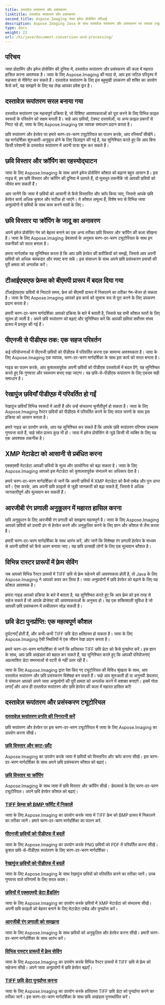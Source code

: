 ```yaml
---
title: दस्तावेज़ रूपांतरण और प्रसंस्करण
linktitle: दस्तावेज़ रूपांतरण और प्रसंस्करण
second_title: Aspose.Imaging जावा इमेज प्रोसेसिंग एपीआई
description: Aspose.Imaging Java के साथ दस्तावेज़ रूपांतरण और प्रसंस्करण पर व्यापक ट्यूटोरियल देखें। इन ट्यूटोरियल के साथ छवि हेरफेर और परिवर्तन में महारत हासिल करें।
type: docs
weight: 22
url: /hi/java/document-conversion-and-processing/
---
```


## परिचय

जावा प्रोग्रामिंग और इमेज प्रोसेसिंग की दुनिया में, दस्तावेज़ रूपांतरण और प्रसंस्करण की कला में महारत हासिल करना आवश्यक है। जावा के लिए Aspose.Imaging की मदद से, आप इस जटिल परिदृश्य में सहजता से नेविगेट कर सकते हैं। दस्तावेज़ रूपांतरण के लिए इस बहुमुखी उपकरण की शक्ति का उपयोग कैसे करें, यह समझने के लिए यह लेख आपका प्रवेश द्वार है।

## दस्तावेज़ रूपांतरण सरल बनाया गया

दस्तावेज़ रूपांतरण एक महत्वपूर्ण प्रक्रिया है, जो विशिष्ट आवश्यकताओं को पूरा करने के लिए विभिन्न फ़ाइल स्वरूपों के परिवर्तन को सक्षम बनाती है। चाहे आप छवियों, टेक्स्ट दस्तावेज़ों, या अन्य फ़ाइल प्रकारों से निपट रहे हों, जावा के लिए Aspose.Imaging एक व्यापक समाधान प्रदान करता है।

छवि रूपांतरण और हेरफेर पर हमारे चरण-दर-चरण ट्यूटोरियल का पालन करके, आप रस्सियाँ सीखेंगे। यह मार्गदर्शिका शुरुआती-अनुकूल होने के लिए डिज़ाइन की गई है, यह सुनिश्चित करते हुए कि आप बिना किसी परेशानी के दस्तावेज़ रूपांतरण में अपनी यात्रा शुरू कर सकते हैं।

## छवि विस्तार और क्रॉपिंग का रहस्योद्घाटन

जावा के लिए Aspose.Imaging के साथ अपने इमेज प्रोसेसिंग कौशल को बढ़ाना बहुत आसान है। इस गाइड में, हम छवि विस्तार और क्रॉपिंग की दुनिया में उतरते हैं, दो मूलभूत तकनीकें जो आपकी छवियों को जीवंत बना सकती हैं।

आप जानेंगे कि जावा में छवियों को आसानी से कैसे विस्तारित और क्रॉप किया जाए, जिससे आपके छवि हेरफेर कार्य अधिक कुशल और सटीक हो जाएंगे। ये कौशल अमूल्य हैं, विशेष रूप से विभिन्न जावा अनुप्रयोगों में छवियों के साथ काम करने वालों के लिए।

## छवि विस्तार या क्रॉपिंग के जादू का अनावरण

अपने इमेज प्रोसेसिंग गेम को बेहतर बनाने का एक अन्य तरीका छवि विस्तार और क्रॉपिंग की कला सीखना है। जावा के लिए Aspose.Imaging डेवलपर्स के अनुरूप चरण-दर-चरण ट्यूटोरियल के साथ इन तकनीकों को सरल बनाता है।

हमारा मार्गदर्शक यह सुनिश्चित करता है कि आप छवि हेरफेर की बारीकियों को समझें, जिससे आप अपनी छवियों को अधिक चमकदार और स्पष्ट बना सकें। इस संसाधन के साथ अपने छवि प्रसंस्करण प्रयासों की पूरी क्षमता को अनलॉक करें।

## टीआईएफएफ फ्रेम्स को बीएमपी प्रारूप में बदल दिया गया

टीआईएफएफ छवियों से निपटते समय, फ्रेम को बीएमपी प्रारूप में निकालने का तरीका गेम-चेंजर हो सकता है। जावा के लिए Aspose.Imaging आपको इस कार्य को सुचारू रूप से पूरा करने के लिए उपकरण प्रदान करता है।

हमारी चरण-दर-चरण मार्गदर्शिका आपको प्रक्रिया के बारे में बताती है, जिससे यह सभी कौशल स्तरों के लिए सुलभ हो जाती है। अपने छवि रूपांतरण को बढ़ाएं और सुनिश्चित करें कि आपकी छवियां सर्वोत्तम संभव प्रारूप में प्रस्तुत की गई हैं।

## पीएनजी से पीडीएफ तक: एक सहज परिवर्तन

कई परियोजनाओं में पीएनजी छवियों को पीडीएफ में परिवर्तित करना एक सामान्य आवश्यकता है। जावा के लिए Aspose.Imaging एक व्यापक, चरण-दर-चरण मार्गदर्शिका के साथ इस कार्य को सरल बनाता है।

गाइड का पालन करके, आप कुशलतापूर्वक अपनी छवियों को पीडीएफ दस्तावेज़ों में बदल देंगे, यह सुनिश्चित करते हुए कि गुणवत्ता और स्वरूपण बनाए रखा जाएगा। यह छवि-से-पीडीएफ रूपांतरण के लिए एकदम सही समाधान है।

## रेखापुंज छवियाँ पीडीएफ़ में परिवर्तित हो गईं

रेखापुंज छवियाँ विभिन्न स्वरूपों में आती हैं और उन्हें संभालना चुनौतीपूर्ण हो सकता है। जावा के लिए Aspose.Imaging रैस्टर छवियों को पीडीएफ में परिवर्तित करने के लिए सरल चरणों के साथ इस प्रक्रिया को आसान बनाता है।

हमारे गाइड का उपयोग करके, आप यह सुनिश्चित कर सकते हैं कि आपके छवि रूपांतरण परिणाम उच्चतम गुणवत्ता वाले हैं, चाहे स्रोत प्रारूप कुछ भी हो। जावा में इमेज प्रोसेसिंग से जुड़े किसी भी व्यक्ति के लिए यह एक आवश्यक तकनीक है।

## XMP मेटाडेटा को आसानी से प्रबंधित करना

एक्सएमपी मेटाडेटा आपकी छवियों के मूल्य और उपयोगिता को बढ़ा सकता है। जावा के लिए Aspose.Imaging आपको इस मेटाडेटा को कुशलतापूर्वक संभालने का अधिकार देता है।

हमारे चरण-दर-चरण मार्गदर्शिका से जानें कि अपनी छवियों में XMP मेटाडेटा को कैसे एम्बेड और पुनः प्राप्त करें। ऐसा करके, आप अपनी छवि फ़ाइलों से जुड़ी जानकारी को बढ़ा सकते हैं, जिससे वे अधिक जानकारीपूर्ण और मूल्यवान बन सकती हैं।

## आरजीबी रंग प्रणाली अनुकूलन में महारत हासिल करना

छवि अनुकूलन के लिए आरजीबी रंग प्रणाली को समझना महत्वपूर्ण है। जावा के लिए Aspose.Imaging आपको छवियों को प्रभावी ढंग से हेरफेर करने और अनुकूलित करने के लिए ज्ञान और कौशल से लैस करता है।

हमारी चरण-दर-चरण मार्गदर्शिका के साथ आरंभ करें, और जानें कि विशेषज्ञ रंग प्रणाली हेरफेर के माध्यम से अपनी छवियों को कैसे अलग बनाया जाए। यह छवि उत्साही लोगों के लिए एक मूल्यवान कौशल है।

## विभिन्न रास्टर प्रारूपों में फ़्रेम सेविंग

जब आपको विभिन्न रैस्टर प्रारूपों में TIFF छवि से फ़्रेम सहेजने की आवश्यकता होती है, तो Java के लिए Aspose.Imaging ने आपको कवर कर लिया है। जावा अनुप्रयोगों में छवि हेरफेर को बढ़ाने के लिए यह कौशल आवश्यक है।

हमारा गाइड आपको प्रक्रिया के बारे में बताता है, यह सुनिश्चित करते हुए कि आप फ़्रेम को इस तरह से सहेज सकते हैं जो आपके प्रोजेक्ट की आवश्यकताओं के अनुरूप हो। यह एक शक्तिशाली सुविधा है जो आपकी छवि प्रसंस्करण में लचीलापन जोड़ सकती है।

## छवि डेटा पुनर्प्राप्ति: एक महत्वपूर्ण कौशल

दुर्घटनाएँ होती हैं, और कभी-कभी TIFF छवि डेटा क्षतिग्रस्त हो सकता है। जावा के लिए Aspose.Imaging ऐसी स्थितियों में एक जीवन रेखा प्रदान करता है।

हमारे चरण-दर-चरण मार्गदर्शिका से जानें कि क्षतिग्रस्त TIFF छवि डेटा को कैसे पुनर्प्राप्त करें। इस ज्ञान के साथ, आप छवि अखंडता को बहाल कर सकते हैं, यह सुनिश्चित करते हुए कि आपकी परियोजनाएं अप्रत्याशित डेटा समस्याओं से पटरी से नहीं उतर रही हैं।

जावा के लिए Aspose.Imaging द्वारा पेश किए गए ट्यूटोरियल की विविध श्रृंखला के साथ, आप दस्तावेज़ रूपांतरण और छवि प्रसंस्करण विशेषज्ञ बन सकते हैं। चाहे आप शुरुआती हों या अनुभवी डेवलपर, ये संसाधन आपको अपने जावा अनुप्रयोगों की पूरी क्षमता को अनलॉक करने में सशक्त बनाएंगे। इसमें गोता लगाएँ और आज ही दस्तावेज़ रूपांतरण और छवि हेरफेर की कला में महारत हासिल करें!
## दस्तावेज़ रूपांतरण और प्रसंस्करण ट्यूटोरियल
### [दस्तावेज़ रूपांतरण प्रगति की निगरानी करें](./monitor-document-conversion-progress/)
छवि रूपांतरण और हेरफेर पर इस चरण-दर-चरण ट्यूटोरियल में जावा के लिए Aspose.Imaging का उपयोग करना सीखें।
### [छवि विस्तार और काट-छाँट](./image-expansion-and-cropping/)
Aspose.Imaging का उपयोग करके जावा में छवियों को विस्तारित और क्रॉप करना सीखें। इस चरण-दर-चरण मार्गदर्शिका के साथ अपने छवि प्रसंस्करण कौशल को बढ़ाएं।
### [छवि विस्तार या क्रॉपिंग](./image-expansion-or-cropping/)
Aspose.Imaging के साथ जावा में छवि विस्तार और क्रॉपिंग सीखें। डेवलपर्स के लिए चरण-दर-चरण ट्यूटोरियल। अपने छवि हेरफेर कौशल को बढ़ाएं।
### [TIFF फ्रेम्स को BMP फॉर्मेट में निकालें](./extract-tiff-frames-to-bmp-format/)
जावा के लिए Aspose.Imaging का उपयोग करके जावा में TIFF फ्रेम को BMP प्रारूप में निकालने का तरीका जानें। हमारे चरण-दर-चरण मार्गदर्शिका का पालन करें.
### [पीएनजी छवियों को पीडीएफ में बदलें](./convert-png-images-to-pdf/)
जावा के लिए Aspose.Imaging का उपयोग करके PNG छवियों को PDF में परिवर्तित करना सीखें। कुशल छवि-से-पीडीएफ रूपांतरण के लिए चरण-दर-चरण मार्गदर्शिका।
### [रेखापुंज छवियों को पीडीएफ में बदलें](./convert-raster-images-to-pdf/)
जावा के लिए Aspose.Imaging के साथ रेखापुंज छवियों को परिवर्तित करने का तरीका जानें। उच्च गुणवत्ता वाले परिणामों के लिए सरल कदम।
### [छवियों में एक्सएमपी डेटा हैंडलिंग](./xmp-data-handling-in-images/)
जावा के लिए Aspose.Imaging का उपयोग करके छवियों में XMP मेटाडेटा को संभालना सीखें। अपनी छवि फ़ाइलों को बेहतर बनाने के लिए मेटाडेटा एम्बेड और पुनर्प्राप्त करें।
### [आरजीबी रंग प्रणाली को समझना](./understanding-rgb-color-system/)
जावा के लिए Aspose.Imaging के साथ छवियों को अनुकूलित और हेरफेर करना सीखें। हमारी चरण-दर-चरण मार्गदर्शिका के साथ आरंभ करें।
### [विभिन्न रास्टर प्रारूपों में फ़्रेम सेविंग](./frame-saving-in-different-raster-formats/)
जावा के लिए Aspose.Imaging का उपयोग करके विभिन्न रैस्टर प्रारूपों में TIFF छवि से फ़्रेम को सहेजना सीखें। अपने जावा अनुप्रयोगों में छवि हेरफेर बढ़ाएँ।
### [TIFF छवि डेटा पुनर्प्राप्त करना](./recovering-tiff-image-data/)
जावा के लिए Aspose.Imaging का उपयोग करके क्षतिग्रस्त TIFF छवि डेटा को पुनर्प्राप्त करने का तरीका जानें। इस चरण-दर-चरण मार्गदर्शिका के साथ छवि अखंडता पुनर्स्थापित करें।